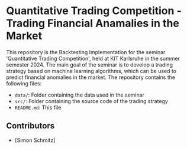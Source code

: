 # Quantitative Trading Competition - Trading Financial Anamalies in the Market

This repository is the Backtesting Implementation for the seminar 'Quantitative Trading Competition', held at KIT Karlsruhe in the summer semester 2024. The main goal of the seminar is to develop a trading strategy based on machine learning algorithms, which can be used to predict financial anomalies in the market. The repository contains the following files:

- `data/`: Folder containing the data used in the seminar
- `src/`: Folder containing the source code of the trading strategy
- `README.md`: This file

## Contributors

- [Simon Schmitz]